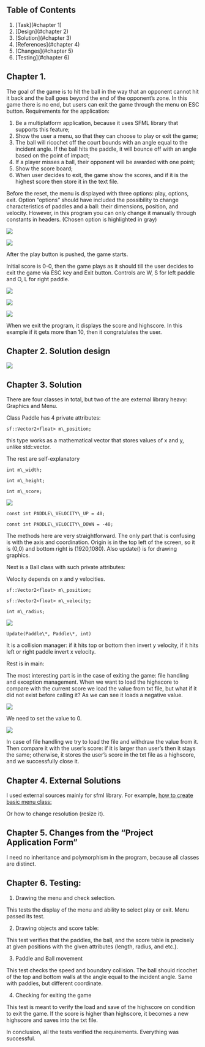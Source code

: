 ## Table of Contents

1. [Task](#chapter 1)
2. [Design](#chapter 2)  
3. [Solution](#chapter 3)
4. [References](#chapter 4)  
5. [Changes](#chapter 5)
6. [Testing](#chapter 6)

## Chapter 1.  
The goal of the game is to hit the ball in the way that an opponent cannot hit it back and the ball goes beyond the end of the opponent’s zone. In this game there is no end, but users can exit the game through the menu on ESC button. Requirements for the application:

1) Be a multiplatform application, because it uses SFML library that supports this feature;
2) Show the user a menu, so that they can choose to play or exit the game;
3) The ball will ricochet off the court bounds with an angle equal to the incident angle. If the ball hits the paddle, it will bounce off with an angle based on the point of impact;
4) If a player misses a ball, their opponent will be awarded with one point;
5) Show the score board;
6) When user decides to exit, the game show the scores, and if it is the highest score then store it in the text file.	

Before the reset, the menu is displayed with three options: play, options, exit. Option “options” should have included the possibility to change characteristics of paddles and a ball: their dimensions, position, and velocity. However, in this program you can only change it manually through constants in headers. (Chosen option is highlighted in gray)

![](001.png)


![](001.png)

After the play button is pushed, the game starts.

Initial score is 0-0, then the game plays as it should till the user decides to exit the game via ESC key and Exit button. Controls are W, S for left paddle and O, L for right paddle.

![](001.png)

![](001.png)

![](002.png)

When we exit the program, it displays the score and highscore. In this example if it gets more than 10, then it congratulates the user.











## Chapter 2. Solution design

![](003.png)

## Chapter 3. Solution

There are four classes in total, but two of the are external library heavy: Graphics and Menu.

Class Paddle has 4 private attributes: 

```
sf::Vector2<float> m\_position;
```

this type works as a mathematical vector that stores values of x and y, unlike std::vector.

The rest are self-explanatory

```
int m\_width;			

int m\_height;

int m\_score;
```
![](004.png)

```
const int PADDLE\_VELOCITY\_UP = 40;

const int PADDLE\_VELOCITY\_DOWN = -40;
```
The methods here are very straightforward. The only part that is confusing is with the axis and coordination. Origin is in the top left of the screen, so it is (0,0) and bottom right is (1920,1080). Also update() is for drawing graphics.







Next is a Ball class with such private attributes:

Velocity depends on x and y velocities.

```
sf::Vector2<float> m\_position;

sf::Vector2<float> m\_velocity;

int m\_radius; 
```

![](005.png)

```
Update(Paddle\*, Paddle\*, int)
```

It is a collision manager: if it hits top or bottom then invert y velocity, if it hits left or right paddle invert x velocity.

Rest is in main:

The most interesting part is in the case of exiting the game: file handling and exception management. When we want to load the highscore to compare with the current score we load the value from txt file, but what if it did not exist before calling it? As we can see it loads a negative value.

![](006.png)




We need to set the value to 0.

![](007.png)

In case of file handling we try to load the file and withdraw the value from it. Then compare it with the user’s score: if it is larger than user’s then it stays the same; otherwise, it stores the user’s score in the txt file as a highscore, and we successfully close it.


## Chapter 4. External Solutions

I used external sources mainly for sfml library. For example, [how to create basic menu class:](https://www.youtube.com/watch?v=4Vg9d1pjL20)

Or how to change resolution (resize it).

## Chapter 5. Changes from the “Project Application Form”

I need no inheritance and polymorphism in the program, because all classes are distinct.

## Chapter 6. Testing:

1) Drawing the menu and check selection.

This tests the display of the menu and ability to select play or exit. Menu passed its test.

2) Drawing objects and score table:

This test verifies that the paddles, the ball, and the score table is precisely at given positions with the given attributes (length, radius, and etc.).

3) Paddle and Ball movement

This test checks the speed and boundary collision. The ball should ricochet of the top and bottom walls at the angle equal to the incident angle. Same with paddles, but different coordinate.

4) Checking for exiting the game

This test is meant to verify the load and save of the highscore on condition to exit the game. If the score is higher than highscore, it becomes a new highscore and saves into the txt file.

In conclusion, all the tests verified the requirements. Everything was successful.

